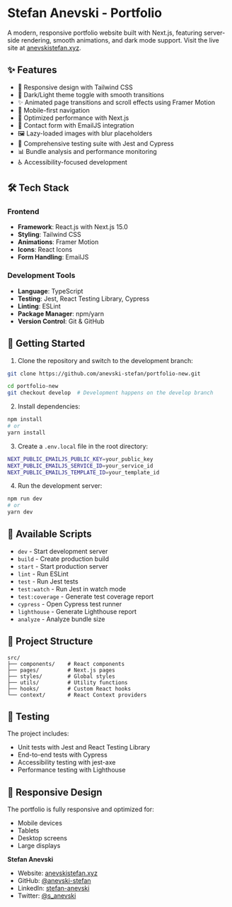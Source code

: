 # Stefan Anevski - Portfolio

A modern, responsive portfolio website built with Next.js, featuring server-side rendering, smooth animations, and dark mode support. Visit the live site at [anevskistefan.xyz](https://anevskistefan.xyz).

## ✨ Features

- 🎨 Responsive design with Tailwind CSS
- 🌙 Dark/Light theme toggle with smooth transitions
- ✨ Animated page transitions and scroll effects using Framer Motion
- 📱 Mobile-first navigation
- 🚀 Optimized performance with Next.js
- 📧 Contact form with EmailJS integration
- 🖼️ Lazy-loaded images with blur placeholders
- 🧪 Comprehensive testing suite with Jest and Cypress
- 📊 Bundle analysis and performance monitoring
- ♿ Accessibility-focused development

## 🛠️ Tech Stack

### Frontend
- **Framework**: React.js with Next.js 15.0
- **Styling**: Tailwind CSS
- **Animations**: Framer Motion
- **Icons**: React Icons
- **Form Handling**: EmailJS

### Development Tools
- **Language**: TypeScript
- **Testing**: Jest, React Testing Library, Cypress
- **Linting**: ESLint
- **Package Manager**: npm/yarn
- **Version Control**: Git & GitHub

## 🚀 Getting Started

1. Clone the repository and switch to the development branch:
```bash
git clone https://github.com/anevski-stefan/portfolio-new.git

cd portfolio-new
git checkout develop  # Development happens on the develop branch
```

2. Install dependencies:
```bash
npm install
# or
yarn install
```

3. Create a `.env.local` file in the root directory:
```bash
NEXT_PUBLIC_EMAILJS_PUBLIC_KEY=your_public_key
NEXT_PUBLIC_EMAILJS_SERVICE_ID=your_service_id
NEXT_PUBLIC_EMAILJS_TEMPLATE_ID=your_template_id
```

4. Run the development server:
```bash
npm run dev
# or
yarn dev
```

## 📝 Available Scripts

- `dev` - Start development server
- `build` - Create production build
- `start` - Start production server
- `lint` - Run ESLint
- `test` - Run Jest tests
- `test:watch` - Run Jest in watch mode
- `test:coverage` - Generate test coverage report
- `cypress` - Open Cypress test runner
- `lighthouse` - Generate Lighthouse report
- `analyze` - Analyze bundle size

## 📁 Project Structure

```
src/
├── components/    # React components
├── pages/         # Next.js pages
├── styles/        # Global styles
├── utils/         # Utility functions
├── hooks/         # Custom React hooks
└── context/       # React Context providers
```

## 🧪 Testing

The project includes:
- Unit tests with Jest and React Testing Library
- End-to-end tests with Cypress
- Accessibility testing with jest-axe
- Performance testing with Lighthouse

## 📱 Responsive Design

The portfolio is fully responsive and optimized for:
- Mobile devices
- Tablets
- Desktop screens
- Large displays

**Stefan Anevski**
- Website: [anevskistefan.xyz](https://anevskistefan.xyz)
- GitHub: [@anevski-stefan](https://github.com/anevski-stefan)
- LinkedIn: [stefan-anevski](https://linkedin.com/in/stefan-anevski)
- Twitter: [@s_anevski](https://twitter.com/s_anevski)
```